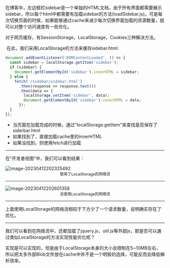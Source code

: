 <center><h2>
</center>


在博客中，左边框栏sidebar是一个单独的HTML文档，由于所有界面都需要展示sidebar，所以每个html中都需要有加载sidebar的方法(loadSidebar.js)。可是每次切换页面的时候，如果能够通过cache来减少每次切换界面加载的资源数量，就可以对整个访问速度有一些优化。

​		对于网页缓存，有SessionStorage，LocalStorage，Cookies三种解决方法。

​		在此，我们采用LocalStorage的方法来缓存sidebar.html:

~~~js
document.addEventListener('DOMContentLoaded', () => {
  const sidebar = localStorage.getItem('sidebar');
  if (sidebar) {
    document.getElementById('sidebar').innerHTML = sidebar;
  } else {
    fetch('/sidebar/sidebar.html')
      .then(response => response.text())
      .then(data => {
        localStorage.setItem('sidebar', data);
        document.getElementById('sidebar').innerHTML = data;
      });
  }
});
~~~


- 当页面在加载完成的时候，通过“localStorage.getItem”来查找是否保存了siderbar.html
- 如果找到了，直接加载cache里的innerHTML
- 如果没找到，则使用fetch进行加载

------

在“开发者视图”中，我们可以看到结果：

<img style="text-align: center" src="./img/image-20230412202325492.png" alt="image-20230412202325492" style="zoom: 25%;" />

<div style="text-align: center; font-size:12px">
    使用了LocalStorage的网络流
</div>
<hr>


<img style="text-align: center" src="./img/image-20230412202601358.png" alt="image-20230412202601358" style="zoom:25%;" />

<div style="text-align: center; font-size:12px">
    没使用LocalStorage的网络流
</div>
<hr>



上面使用LocalStorage的网络流相较于下方少了一个请求数量，说明确实存在了优化。



------

我们可以看到在网络流中，还都加载了jquery.js，util.js等外部js，那是否可以通过类似LocalStorage的方法实现性能优化呢？

实现是可以实现的，但是由于LocalStorage本身的大小会限制在5~10MB左右，所以把太多外部Blob文件放在cache中并不是一个明智的选择，可能反而会降低解析效率。